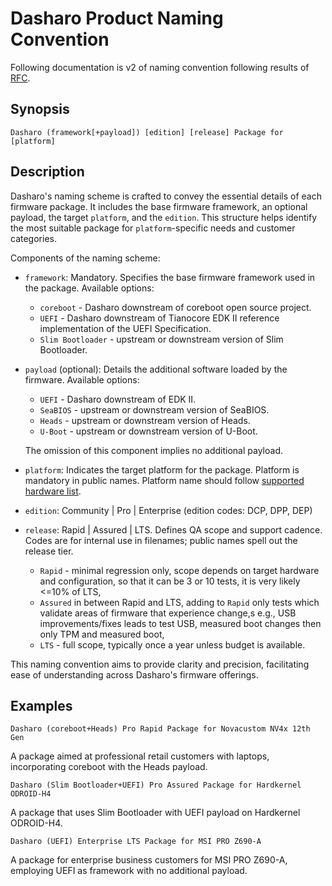# Dasharo Product Naming Convention

Following documentation is v2 of naming convention following results of
[RFC](https://github.com/Dasharo/dasharo-issues/issues/762).

## Synopsis

```plain
Dasharo (framework[+payload]) [edition] [release] Package for [platform]
```

## Description

Dasharo's naming scheme is crafted to convey the essential details of each
firmware package. It includes the base firmware framework, an optional payload,
the target `platform`, and the `edition`. This structure helps identify the
most suitable package for `platform`-specific needs and customer categories.

Components of the naming scheme:

- `framework`: Mandatory. Specifies the base firmware framework used in the
package. Available options:

    + `coreboot` - Dasharo downstream of coreboot open source project.
    + `UEFI` - Dasharo downstream of Tianocore EDK II reference implementation of
  the UEFI Specification.
    + `Slim Bootloader` - upstream or downstream version of Slim Bootloader.

- `payload` (optional): Details the additional software loaded by the firmware.
Available options:

    + `UEFI` - Dasharo downstream of EDK II.
    + `SeaBIOS` - upstream or downstream version of SeaBIOS.
    + `Heads` - upstream or downstream version of Heads.
    + `U-Boot` - upstream or downstream version of U-Boot.

  The omission of this component implies no additional payload.

- `platform`: Indicates the target platform for the package. Platform is
mandatory in public names. Platform name should follow [supported hardware
list](variants/overview.md).
- `edition`: Community | Pro | Enterprise (edition codes: DCP, DPP, DEP)

- `release`: Rapid | Assured | LTS. Defines QA scope and support cadence. Codes
are for internal use in filenames; public names spell out the release tier.
    + `Rapid` - minimal regression only, scope depends on target hardware and
  configuration, so that it can be 3 or 10 tests, it is very likely <=10% of
  LTS,
    + `Assured` in between Rapid and LTS, adding to `Rapid` only tests which
  validate areas of firmware that experience change,s e.g., USB
  improvements/fixes leads to test USB, measured boot changes then only TPM and
  measured boot,
    + `LTS` - full scope, typically once a year unless budget is available.

This naming convention aims to provide clarity and precision, facilitating ease
of understanding across Dasharo's firmware offerings.

## Examples

```plain
Dasharo (coreboot+Heads) Pro Rapid Package for Novacustom NV4x 12th Gen
```

A package aimed at professional retail customers with laptops, incorporating
coreboot with the Heads payload.

```plain
Dasharo (Slim Bootloader+UEFI) Pro Assured Package for Hardkernel ODROID-H4
```

A package that uses Slim Bootloader with UEFI payload on Hardkernel ODROID-H4.

```plain
Dasharo (UEFI) Enterprise LTS Package for MSI PRO Z690-A
```

A package for enterprise business customers for MSI PRO Z690-A, employing UEFI
as framework with no additional payload.
